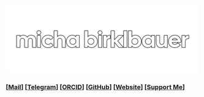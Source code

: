 [![michabirklbauer.me](files/banner.png)](https://michabirklbauer.me)

### [[Mail](mailto:micha.birklbauer@gmail.com)] [[Telegram](https://telegram.me/micha_birklbauer)] [[ORCID](https://orcid.org/0009-0005-1051-179X)] [[GitHub](https://github.com/michabirklbauer)] [[Website](https://michabirklbauer.me)] [[Support Me](https://ko-fi.com/michabirklbauer)]

